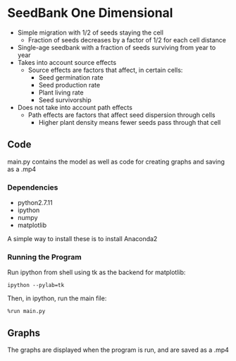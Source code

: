 # SeedBank One Dimensional #

* Simple migration with 1/2 of seeds staying the cell
    * Fraction of seeds decreases by a factor of 1/2 for each cell distance 
* Single-age seedbank with a fraction of seeds surviving from year to year
* Takes into account source effects
    * Source effects are factors that affect, in certain cells: 
        * Seed germination rate
        * Seed production rate
        * Plant living rate
        * Seed survivorship
* Does not take into account path effects
    * Path effects are factors that affect seed dispersion through cells
        * Higher plant density means fewer seeds pass through that cell
        
## Code ##

main.py contains the model as well as code for creating graphs and saving as a .mp4

### Dependencies ###
* python2.7.11
* ipython
* numpy
* matplotlib

A simple way to install these is to install Anaconda2

### Running the Program ###
Run ipython from shell using tk as the backend for matplotlib:

```
ipython --pylab=tk
```

Then, in ipython, run the main file:

```
%run main.py
```

## Graphs ##

The graphs are displayed when the program is run, and are saved as a .mp4